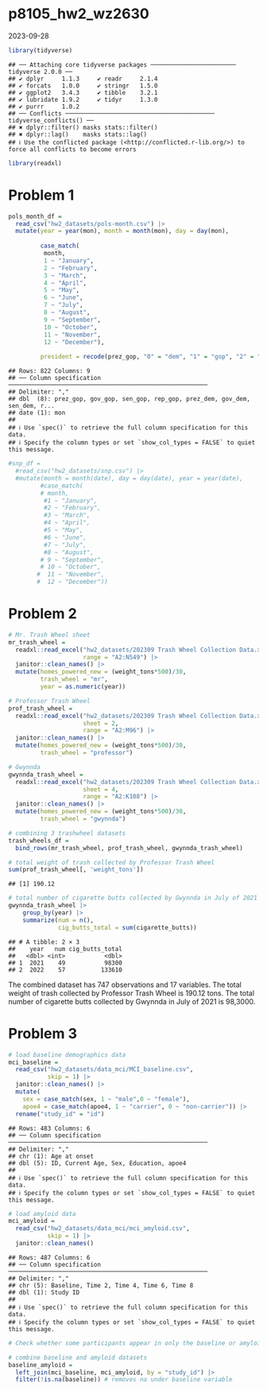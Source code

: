 p8105_hw2_wz2630
================
2023-09-28

``` r
library(tidyverse)
```

    ## ── Attaching core tidyverse packages ──────────────────────── tidyverse 2.0.0 ──
    ## ✔ dplyr     1.1.3     ✔ readr     2.1.4
    ## ✔ forcats   1.0.0     ✔ stringr   1.5.0
    ## ✔ ggplot2   3.4.3     ✔ tibble    3.2.1
    ## ✔ lubridate 1.9.2     ✔ tidyr     1.3.0
    ## ✔ purrr     1.0.2     
    ## ── Conflicts ────────────────────────────────────────── tidyverse_conflicts() ──
    ## ✖ dplyr::filter() masks stats::filter()
    ## ✖ dplyr::lag()    masks stats::lag()
    ## ℹ Use the conflicted package (<http://conflicted.r-lib.org/>) to force all conflicts to become errors

``` r
library(readxl)
```

# Problem 1

``` r
pols_month_df = 
  read_csv("hw2_datasets/pols-month.csv") |> 
  mutate(year = year(mon), month = month(mon), day = day(mon),
         
         case_match(
          month,
          1 ~ "January",
          2 ~ "February",
          3 ~ "March",
          4 ~ "April",
          5 ~ "May",
          6 ~ "June",
          7 ~ "July",
          8 ~ "August",
          9 ~ "September",
          10 ~ "October",
          11 ~ "November",
          12 ~ "December"),
         
         president = recode(prez_gop, "0" = "dem", "1" = "gop", "2" = "gop"))
```

    ## Rows: 822 Columns: 9
    ## ── Column specification ────────────────────────────────────────────────────────
    ## Delimiter: ","
    ## dbl  (8): prez_gop, gov_gop, sen_gop, rep_gop, prez_dem, gov_dem, sen_dem, r...
    ## date (1): mon
    ## 
    ## ℹ Use `spec()` to retrieve the full column specification for this data.
    ## ℹ Specify the column types or set `show_col_types = FALSE` to quiet this message.

``` r
#snp_df = 
  #read_csv("hw2_datasets/snp.csv") |> 
  #mutate(month = month(date), day = day(date), year = year(date),
         #case_match(
         # month,
          #1 ~ "January",
          #2 ~ "February",
          #3 ~ "March",
          #4 ~ "April",
          #5 ~ "May",
          #6 ~ "June",
          #7 ~ "July",
          #8 ~ "August",
         # 9 ~ "September",
         # 10 ~ "October",
        #  11 ~ "November",
        #  12 ~ "December"))
```

# Problem 2

``` r
# Mr. Trash Wheel sheet
mr_trash_wheel = 
  readxl::read_excel("hw2_datasets/202309 Trash Wheel Collection Data.xlsx", 
                     range = "A2:N549") |> 
  janitor::clean_names() |> 
  mutate(homes_powered_new = (weight_tons*500)/30, 
         trash_wheel = "mr",
         year = as.numeric(year))
```

``` r
# Professor Trash Wheel
prof_trash_wheel = 
  readxl::read_excel("hw2_datasets/202309 Trash Wheel Collection Data.xlsx", 
                     sheet = 2, 
                     range = "A2:M96") |> 
  janitor::clean_names() |> 
  mutate(homes_powered_new = (weight_tons*500)/30, 
         trash_wheel = "professor")
```

``` r
# Gwynnda
gwynnda_trash_wheel = 
  readxl::read_excel("hw2_datasets/202309 Trash Wheel Collection Data.xlsx", 
                     sheet = 4, 
                     range = "A2:K108") |> 
  janitor::clean_names() |> 
  mutate(homes_powered_new = (weight_tons*500)/30, 
         trash_wheel = "gwynnda")
```

``` r
# combining 3 trashwheel datasets
trash_wheels_df =
  bind_rows(mr_trash_wheel, prof_trash_wheel, gwynnda_trash_wheel)

# total weight of trash collected by Professor Trash Wheel
sum(prof_trash_wheel[, 'weight_tons'])
```

    ## [1] 190.12

``` r
# total number of cigarette butts collected by Gwynnda in July of 2021
gwynnda_trash_wheel |> 
    group_by(year) |>  
    summarize(num = n(),
              cig_butts_total = sum(cigarette_butts))
```

    ## # A tibble: 2 × 3
    ##    year   num cig_butts_total
    ##   <dbl> <int>           <dbl>
    ## 1  2021    49           98300
    ## 2  2022    57          133610

The combined dataset has 747 observations and 17 variables. The total
weight of trash collected by Professor Trash Wheel is 190.12 tons. The
total number of cigarette butts collected by Gwynnda in July of 2021 is
98,3000.

# Problem 3

``` r
# load baseline demographics data
mci_baseline = 
  read_csv("hw2_datasets/data_mci/MCI_baseline.csv",
           skip = 1) |> 
  janitor::clean_names() |> 
  mutate(
    sex = case_match(sex, 1 ~ "male",0 ~ "female"),
    apoe4 = case_match(apoe4, 1 ~ "carrier", 0 ~ "non-carrier")) |> 
  rename("study_id" = "id")
```

    ## Rows: 483 Columns: 6
    ## ── Column specification ────────────────────────────────────────────────────────
    ## Delimiter: ","
    ## chr (1): Age at onset
    ## dbl (5): ID, Current Age, Sex, Education, apoe4
    ## 
    ## ℹ Use `spec()` to retrieve the full column specification for this data.
    ## ℹ Specify the column types or set `show_col_types = FALSE` to quiet this message.

``` r
# load amyloid data
mci_amyloid = 
  read_csv("hw2_datasets/data_mci/mci_amyloid.csv",
           skip = 1) |> 
  janitor::clean_names()
```

    ## Rows: 487 Columns: 6
    ## ── Column specification ────────────────────────────────────────────────────────
    ## Delimiter: ","
    ## chr (5): Baseline, Time 2, Time 4, Time 6, Time 8
    ## dbl (1): Study ID
    ## 
    ## ℹ Use `spec()` to retrieve the full column specification for this data.
    ## ℹ Specify the column types or set `show_col_types = FALSE` to quiet this message.

``` r
# Check whether some participants appear in only the baseline or amyloid datasets
```

``` r
# combine baseline and amyloid datasets
baseline_amyloid = 
  left_join(mci_baseline, mci_amyloid, by = "study_id") |> 
  filter(!is.na(baseline)) # removes na under baseline variable
```
